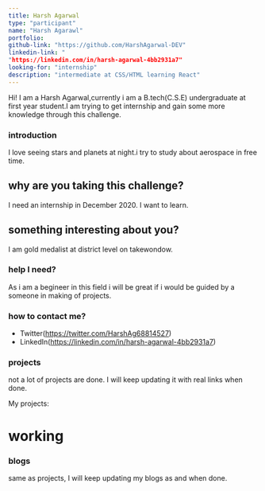 ```yaml
---
title: Harsh Agarwal
type: "participant"
name: "Harsh Agarawl"
portfolio: 
github-link: "https://github.com/HarshAgarwal-DEV"
linkedin-link: "
"https://linkedin.com/in/harsh-agarwal-4bb2931a7"
looking-for: "internship"
description: "intermediate at CSS/HTML learning React"
---
```


Hi! I am a Harsh Agarwal,currently i am a B.tech(C.S.E) undergraduate at first year student.I am trying to get internship and gain some more knowledge through this challenge.

### introduction

I love seeing  stars and planets at night.i try to study about aerospace in free time.

## why are you taking this challenge?

I need an internship in December 2020.
I want to learn.

## something interesting about you?

I am gold medalist at district level on takewondow.

### help I need?

As i am a begineer in this field i will be great if i would be guided by a someone in making of projects.

### how to contact me?

- Twitter(https://twitter.com/HarshAg68814527)
- LinkedIn(https://linkedin.com/in/harsh-agarwal-4bb2931a7)

### projects

not a lot of projects are done. I will keep updating it with real links when done.

My projects:
# working

### blogs

same as projects, I will keep updating my blogs as and when done.